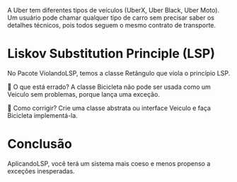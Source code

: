 A Uber tem diferentes tipos de veículos (UberX, Uber Black, Uber Moto). 
Um usuário pode chamar qualquer tipo de carro sem precisar saber os detalhes técnicos, 
pois todos seguem o mesmo contrato de transporte.

# Liskov Substitution Principle (LSP)

No Pacote ViolandoLSP, temos a classe Retângulo que viola o princípio LSP.

🛑 O que está errado?
A classe Bicicleta não pode ser usada como um Veiculo sem problemas, porque lança uma exceção.

🔧 Como corrigir?
Crie uma classe abstrata ou interface Veiculo e faça Bicicleta implementá-la.

# Conclusão
AplicandoLSP, você terá um sistema mais coeso e menos propenso a exceções inesperadas.